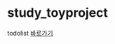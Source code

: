 # study_toyproject

todolist <a href="https://rlozib.github.io/study_toyproject/todo_list/index.html">바로가기</a>
